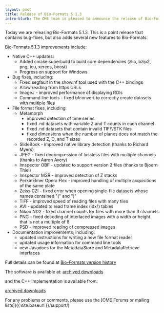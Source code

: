 ```yaml
---
layout: post
title: Release of Bio-Formats 5.1.3
intro-blurb: The OME team is pleased to announce the release of Bio-Formats 5.1.3
---
```

Today we are releasing Bio-Formats 5.1.3. This is a point release that contains bug-fixes, but also adds several new features to Bio-Formats.

Bio-Formats 5.1.3 improvements include:

* Native C++ updates:
    * Added cmake superbuild to build core dependencies (zlib, bzip2, png, icu, xerces, boost)
    * Progress on support for Windows
* Bug fixes, including:
    * Fixed segfault in the showinf tool used with the C++ bindings
    * Allow reading from https URLs
    * ImageJ - improved performance of displaying ROIs
    * Command line tools - fixed bfconvert to correctly create datasets with multiple files
* File format fixes, including:
    * Metamorph
        * improved detection of time series
        * fixed .nd datasets with variable Z and T counts in each channel
        * fixed .nd datasets that contain invalid TIFF/STK files
        * fixed dimensions when the number of planes does not match the recorded Z, C, and T sizes
    * SlideBook - improved native library detection (thanks to Richard Myers)
    * JPEG - fixed decompression of lossless files with multiple channels (thanks to Aaron Avery)
    * Imspector OBF - updated to support version 2 files (thanks to Bjoern Thiel)
    * Imspector MSR - improved detection of Z stacks
    * PerkinElmer Opera Flex - improved handling of multiple acquisitions of the same plate
    * Zeiss CZI - fixed error when opening single-file datasets whose names contained "(" and ")"
    * TIFF - improved speed of reading files with many tiles
    * AVI - updated to read frame index (idx1) tables
    * Nikon ND2 - fixed channel counts for files with more than 3 channels
    * PNG - fixed decoding of interlaced images with a width or height that is not a multiple of 8
    * PSD - improved reading of compressed images
* Documentation improvements, including:
    * updated instructions for writing a new file format reader
    * updated usage information for command line tools
    * new Javadocs for the MetadataStore and MetadataRetrieve interfaces


Full details can be found at [Bio-Formats version history](http://www.openmicroscopy.org/site/support/bio-formats5.1/about/whats-new.html)

The software is available at:
[archived downloads](http://downloads.openmicroscopy.org/bio-formats/5.1.3)

and the C++ implementation is available from:

[archived downloads](http://downloads.openmicroscopy.org/bio-formats-cpp/5.1.3/)

For any problems or comments, please use the [OME Forums or mailing lists]({{ site.baseurl }}/support/)
